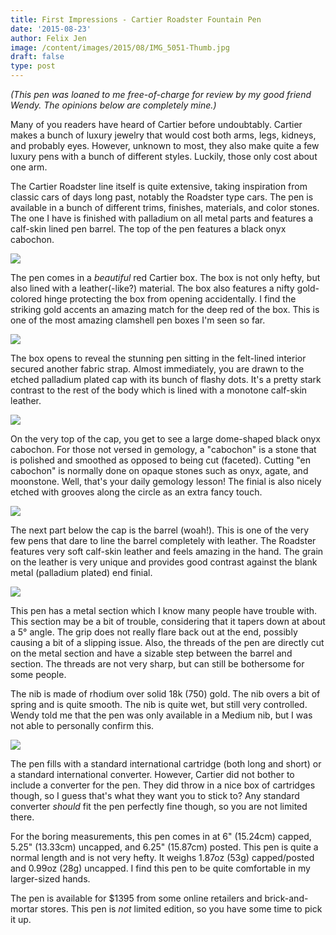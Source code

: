 ```yaml
---
title: First Impressions - Cartier Roadster Fountain Pen
date: '2015-08-23'
author: Felix Jen
image: /content/images/2015/08/IMG_5051-Thumb.jpg
draft: false
type: post
---
```

*(This pen was loaned to me free-of-charge for review by my good friend Wendy. The opinions below are completely mine.)*

Many of you readers have heard of Cartier before undoubtably. Cartier makes a bunch of luxury jewelry that would cost both arms, legs, kidneys, and probably eyes. However, unknown to most, they also make quite a few luxury pens with a bunch of different styles. Luckily, those only cost about one arm.

The Cartier Roadster line itself is quite extensive, taking inspiration from classic cars of days long past, notably the Roadster type cars. The pen is available in a bunch of different trims, finishes, materials, and color stones. The one I have is finished with palladium on all metal parts and features a calf-skin lined pen barrel. The top of the pen features a black onyx cabochon.

![](/content/images/2015/08/IMG_5052.jpg)

The pen comes in a *beautiful* red Cartier box. The box is not only hefty, but also lined with a leather(-like?) material. The box also features a nifty gold-colored hinge protecting the box from opening accidentally. I find the striking gold accents an amazing match for the deep red of the box. This is one of the most amazing clamshell pen boxes I'm seen so far.

![](/content/images/2015/08/IMG_5049.jpg)

The box opens to reveal the stunning pen sitting in the felt-lined interior secured another fabric strap. Almost immediately, you are drawn to the etched palladium plated cap with its bunch of flashy dots. It's a pretty stark contrast to the rest of the body which is lined with a monotone calf-skin leather. 

![](/content/images/2015/08/IMG_5051.jpg)

On the very top of the cap, you get to see a large dome-shaped black onyx cabochon. For those not versed in gemology, a "cabochon" is a stone that is polished and smoothed as opposed to being cut (faceted). Cutting "en cabochon" is normally done on opaque stones such as onyx, agate, and moonstone. Well, that's your daily gemology lesson! The finial is also nicely etched with grooves along the circle as an extra fancy touch.

![](/content/images/2015/08/IMG_5055.jpg)

The next part below the cap is the barrel (woah!). This is one of the very few pens that dare to line the barrel completely with leather. The Roadster features very soft calf-skin leather and feels amazing in the hand. The grain on the leather is very unique and provides good contrast against the blank metal (palladium plated) end finial. 

![](/content/images/2015/08/IMG_5058.jpg)

This pen has a metal section which I know many people have trouble with. This section may be a bit of trouble, considering that it tapers down at about a 5° angle. The grip does not really flare back out at the end, possibly causing a bit of a slipping issue. Also, the threads of the pen are directly cut on the metal section and have a sizable step between the barrel and section. The threads are not very sharp, but can still be bothersome for some people.

The nib is made of rhodium over solid 18k (750) gold. The nib overs a bit of spring and is quite smooth. The nib is quite wet, but still very controlled. Wendy told me that the pen was only available in a Medium nib, but I was not able to personally confirm this. 

![](/content/images/2015/08/IMG_5057.jpg)

The pen fills with a standard international cartridge (both long and short) or a standard international converter. However, Cartier did not bother to include a converter for the pen. They did throw in a nice box of cartridges though, so I guess that's what they want you to stick to? Any standard converter *should* fit the pen perfectly fine though, so you are not limited there.

For the boring measurements, this pen comes in at 6" (15.24cm) capped, 5.25" (13.33cm) uncapped, and 6.25" (15.87cm) posted. This pen is quite a normal length and is not very hefty. It weighs 1.87oz (53g) capped/posted and 0.99oz (28g) uncapped. I find this pen to be quite comfortable in my larger-sized hands.

The pen is available for $1395 from some online retailers and brick-and-mortar stores. This pen is *not* limited edition, so you have some time to pick it up.
